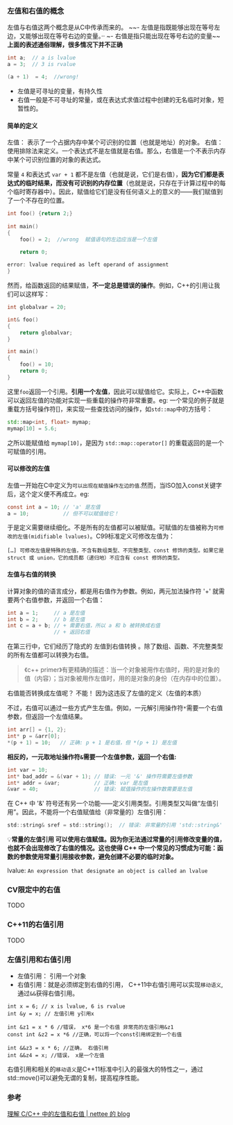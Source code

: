### 左值和右值的概念
左值与右值这两个概念是从C中传承而来的。
~~- 左值是指既能够出现在等号左边，又能够出现在等号右边的变量。··
~- 右值是指只能出现在等号右边的变量~~
**上面的表述通俗理解，很多情况下并不正确**
```C
int a;  // a is lvalue
a = 3;  // 3 is rvalue

(a + 1)  = 4;  //wrong!
```
- 左值是可寻址的变量，有持久性
- 右值一般是不可寻址的常量，或在表达式求值过程中创建的无名临时对象，短暂性的。
#### 简单的定义
左值： 表示了一个占据内存中某个可识别的位置（也就是地址）的对象。
右值：使用排除法来定义。一个表达式不是左值就是右值。那么，右值是一个不表示内存中某个可识别位置的对象的表达式。

常量 `4` 和表达式 `var + 1` 都不是左值（也就是说，它们是右值），**因为它们都是表达式的临时结果，而没有可识别的内存位置**（也就是说，只存在于计算过程中的每个临时寄存器中）。因此，赋值给它们是没有任何语义上的意义的——我们赋值到了一个不存在的位置。

```c++
int foo() {return 2;}  
  
int main()  
{  
    foo() = 2;  //wrong  赋值语句的左边应当是一个左值
  
    return 0;  

error: lvalue required as left operand of assignment
}
```

然而，给函数返回的结果赋值，**不一定总是错误的操作**。例如，C++的引用让我们可以这样写：
```c++
int globalvar = 20;

int& foo()
{
    return globalvar;
}

int main()
{
    foo() = 10;
    return 0;
}
```
这里`foo`返回一个引用。**引用一个左值**，因此可以赋值给它。实际上，C++中函数可以返回左值的功能对实现一些重载的操作符非常重要。eg:
一个常见的例子就是重载方括号操作符[]，来实现一些查找访问的操作，如`std::map`中的方括号：
```c++
std::map<int, float> mymap;  
mymap[10] = 5.6;
```
之所以能赋值给 `mymap[10]`，是因为 `std::map::operator[]` 的重载返回的是一个可赋值的引用。


#### 可以修改的左值
左值一开始在C中定义为`可以出现在赋值操作左边的值`.然而，当ISO加入const关键字后，这个定义便不再成立。eg:
```c
const int a = 10; // 'a' 是左值  
a = 10;           // 但不可以赋值给它！
```
于是定义需要继续细化。不是所有的左值都可以被赋值。可赋值的左值被称为`可修改的左值(midifiable lvalues)`。C99标准定义可修改左值为：
```text
[…] 可修改左值是特殊的左值，不含有数组类型、不完整类型、const 修饰的类型。如果它是 struct 或 union，它的成员都（递归地）不应含有 const 修饰的类型。
```

#### 左值与右值的转换
计算对象的值的语言成分，都是用右值作为参数。例如，两元加法操作符 '+' 就需要两个右值参数，并返回一个右值：
```c
int a = 1;     // a 是左值
int b = 2;     // b 是左值
int c = a + b; // + 需要右值，所以 a 和 b 被转换成右值
               // + 返回右值
```
在第三行中，它们经历了隐式的 左值到右值转换 。除了数组、函数、不完整类型的所有左值都可以转换为右值。
>《c++ primer》有更精确的描述：当一个对象被用作右值时，用的是对象的值（内容）；当对象被用作左值时，用的是对象的身份（在内存中的位置）。

右值能否转换成左值呢？ 不能！ 因为这违反了左值的定义（左值的本质）

不过，右值可以通过一些方式产生左值。例如，一元解引用操作符`*`需要一个右值参数，但返回一个左值结果。
```c
int arr[] = {1, 2};
int* p = &arr[0];
*(p + 1) = 10;   // 正确: p + 1 是右值，但 *(p + 1) 是左值
```
**相反的，一元取地址操作符`&`需要一个左值参数，返回一个右值:**
```c
int var = 10;
int* bad_addr = &(var + 1); // 错误: 一元 '&' 操作符需要左值参数
int* addr = &var;           // 正确: var 是左值
&var = 40;                  // 错误: 赋值操作的左操作数需要是左值
```
在 C++ 中 '&' 符号还有另一个功能——定义引用类型。引用类型又叫做“左值引用”。因此，不能将一个右值赋值给（非常量的）左值引用：
```c
std::string& sref = std::string();  // 错误: 非常量的引用 'std::string&' 错误地使用右值 'std::string` 初始化
```

💡**常量的左值引用 可以使用右值赋值。因为你无法通过常量的引用修改变量的值，也就不会出现修改了右值的情况。这也使得 C++ 中一个常见的习惯成为可能：函数的参数使用常量引用接收参数，避免创建不必要的临时对象。**

lvalue:
`An expression that designate an object is called an lvalue`

### CV限定中的右值
TODO

### C++11的右值引用
TODO

### 左值引用和右值引用
- 左值引用： 引用一个对象
- 右值引用：就是必须绑定到右值的引用， C++11中右值引用可以实现`移动语义`,通过`&&`获得右值引用。
```
int x = 6; // x is lvalue, 6 is rvalue
int &y = x; // 左值引用 y引用x

int &z1 = x * 6 //错误， x*6 是一个右值 非常亮的左值引用&z1
const int &z2 = x *6 //正确，可以将一个const引用绑定到一个右值

int &&z3 = x * 6; //正确， 右值引用
int &&z4 = x; //错误， x是一个左值
```

右值引用和相关的`移动语义`是C++11标准中引入的最强大的特性之一，通过std::move()可以避免无谓的复制，提高程序性能。



### 参考
[理解 C/C++ 中的左值和右值 | nettee 的 blog](https://nettee.github.io/posts/2018/Understanding-lvalues-and-rvalues-in-C-and-C/)